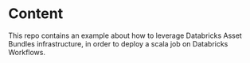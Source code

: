 # Content
This repo contains an example about how to leverage Databricks Asset Bundles infrastructure, in order to deploy a scala job on Databricks Workflows.